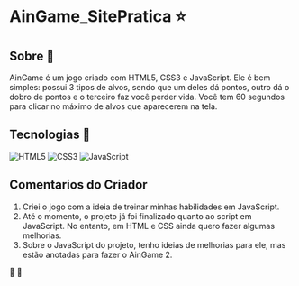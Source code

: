 # AinGame_SitePratica :star:

## Sobre :page_with_curl:

AinGame é um jogo criado com HTML5, CSS3 e JavaScript. Ele é bem simples: possui 3 tipos de alvos, sendo que um deles dá pontos, outro dá o dobro de pontos e o terceiro faz você perder vida. Você tem 60 segundos para clicar no máximo de alvos que aparecerem na tela.

## Tecnologias :wrench:

![HTML5](https://img.shields.io/badge/html5-%23E34F26.svg?style=for-the-badge&logo=html5&logoColor=white)
![CSS3](https://img.shields.io/badge/css3-%231572B6.svg?style=for-the-badge&logo=css3&logoColor=white)
![JavaScript](https://img.shields.io/badge/javascript-%23323330.svg?style=for-the-badge&logo=javascript&logoColor=%23F7DF1E) 

## Comentarios do Criador

1. Criei o jogo com a ideia de treinar minhas habilidades em JavaScript.
2. Até o momento, o projeto já foi finalizado quanto ao script em JavaScript. No entanto, em HTML e CSS ainda quero fazer algumas melhorias.
3. Sobre o JavaScript do projeto, tenho ideias de melhorias para ele, mas estão anotadas para fazer o AinGame 2.

:star2: :star2: